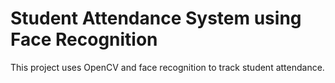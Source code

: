 # Student Attendance System using Face Recognition

This project uses OpenCV and face recognition to track student attendance.
